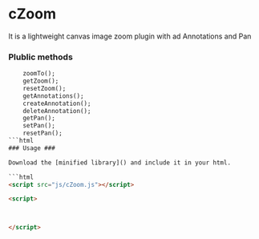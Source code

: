 cZoom
=====

It is a lightweight canvas image zoom plugin with ad Annotations and Pan


### Plublic methods ### 
```html
	zoomTo();
	getZoom();
	resetZoom();
	getAnnotations();
	createAnnotation();
	deleteAnnotation();	
	getPan();
	setPan();
	resetPan();
```html
### Usage ###

Download the [minified library]() and include it in your html.

```html
<script src="js/cZoom.js"></script>
```

```html
<script>



</script>
```


